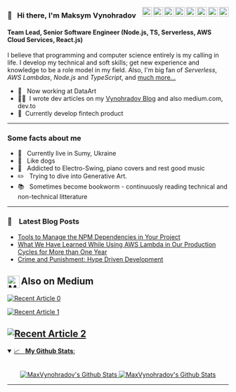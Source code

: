 [<img align="right" alt="MaxVynohradov | Twitter" width="22px" src="https://cdn.jsdelivr.net/npm/simple-icons@v3/icons/twitter.svg" />][twitter]
[<img align="right" alt="MaxVynohradov | Instagram" width="22px" src="https://cdn.jsdelivr.net/npm/simple-icons@v3/icons/telegram.svg" />][telegram]
[<img align="right" alt="MaxVynohradov | LinkedIn" width="22px" src="https://cdn.jsdelivr.net/npm/simple-icons@v3/icons/linkedin.svg" />][linkedin]
[<img align="right" alt="MaxVynohradov | GitHub" width="22px" src="https://cdn.jsdelivr.net/npm/simple-icons@v3/icons/medium.svg" />][medium]
[<img align="right" alt="MaxVynohradov | GitHub" width="22px" src="https://cdn.jsdelivr.net/npm/simple-icons@v3/icons/dev-dot-to.svg" />][devto]
[<img align="right" alt="MaxVynohradov | Gmail" width="22px" src="https://cdn.jsdelivr.net/npm/simple-icons@v3/icons/gmail.svg?color=#12100E" />][gmail]
[<img align="right" alt="MaxVynohradov | LinkedIn" width="22px" src="https://cdn.jsdelivr.net/npm/simple-icons@v3/icons/instagram.svg" />][instagram]
[<img align="right" alt="MaxVynohradov | GitHub" width="22px" src="https://cdn.jsdelivr.net/npm/simple-icons@v3/icons/github.svg" />][github]


### 👋 &nbsp;&nbsp;Hi there, I'm Maksym Vynohradov

#### Team Lead, Senior Software Engineer (Node.js, TS, Serverless, AWS Cloud Services, React.js)

I believe that programming and computer science entirely is my calling in life. I develop my technical and soft skills; get new experience and knowledge to be a role model in my field. Also, I'm big fan of _Serverless_, _AWS Lambdas_, _Node.js_ and _TypeScript_, and [much more...](https://maxvynohradov.github.io/me)

- 💼 &nbsp; Now working at DataArt
- ✍🏻 &nbsp;I wrote dev articles on my [Vynohradov Blog](https://maxvynohradov.github.io/blog) and also medium.com, dev.to
- 📎 &nbsp;Currently develop fintech product

---

### Some facts about me

- 📍 &nbsp; Currently live in Sumy, Ukraine
- 🐶 &nbsp; Like dogs
- 🎵 &nbsp; Addicted to Electro-Swing, piano covers and rest good music
- ✏️ &nbsp; Trying to dive into Generative Art.
- 📚 &nbsp; Sometimes become bookworm - continuuosly reading technical and non-technical litterature

---

### 📝 &nbsp;&nbsp; Latest Blog Posts

- [Tools to Manage the NPM Dependencies in Your Project](https://maxvynohradov.github.io/blog/tools-to-manage-npm-dependency-in-your-project-as-a-professional)
- [What We Have Learned While Using AWS Lambda in Our Production Cycles for More than One Year](https://maxvynohradov.github.io/blog/what-we-have-learned-while-using-aws-lambda-in-our-production-cycles-for-more-than-one-year/)
- [Crime and Punishment: Hype Driven Development](https://maxvynohradov.github.io/blog/crime-and-punishment-hype-driven-development/)

## [<img align="left" alt="MaxVynohradov | GitHub" width="28px" src="https://cdn.jsdelivr.net/npm/simple-icons@v3/icons/medium.svg" />][medium] Also on Medium

 <a target="_blank" href="https://github-readme-medium-recent-article.vercel.app/medium/@vinogradov.max97/0"><img src="https://github-readme-medium-recent-article.vercel.app/medium/@vinogradov.max97/0" alt="Recent Article 0"> 

 <a target="_blank" href="https://github-readme-medium-recent-article.vercel.app/medium/@vinogradov.max97/1"><img src="https://github-readme-medium-recent-article.vercel.app/medium/@vinogradov.max97/1" alt="Recent Article 1"> 

 <a target="_blank" href="https://github-readme-medium-recent-article.vercel.app/medium/@vinogradov.max97/2"><img src="https://github-readme-medium-recent-article.vercel.app/medium/@vinogradov.max97/2" alt="Recent Article 2"> 
---

<details open>
 <summary> 📈 &nbsp;&nbsp;<b>My Github Stats</b>: </summary>
<br>
<p align = "center">
  <img alt="MaxVynohradov's Github Stats" src = "https://github-readme-stats.vercel.app/api?username=MaxVynohradov&hide_rank=true&show_icons=true&theme=buefy&line_height=27">
  <img alt="MaxVynohradov's Github Stats" src = "https://github-readme-stats.vercel.app/api/top-langs/?username=MaxVynohradov&langs_count=3&hide=css,html&theme=buefy">
</p>
</details>


---

[gmail]: mailto:vinogradov.max97@gmail.com
[twitter]: https://twitter.com/max_vynohradov
[telegram]: https://t.me/max_vynogradov
[linkedin]: https://www.linkedin.com/in/max-vynohradov
[github]: https://github.com/MaxVynohradov
[medium]: https://medium.com/@vinogradov.max97
[devto]: https://dev.to/max_vynohradov
[instagram]: https://www.instagram.com/vynohradov.max
